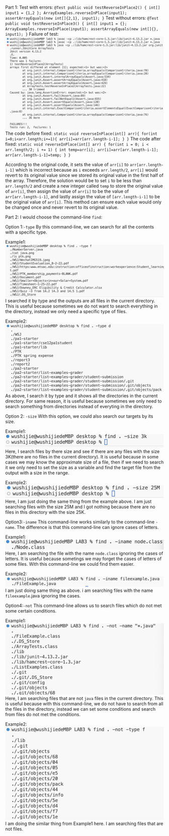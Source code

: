 Part 1:
Test with errors:
`@Test
public void testReverseInPlace2() {
     int[] input1 = {1,2 };
       ArrayExamples.reverseInPlace(input1);
    assertArrayEquals(new int[]{2,1}, input1);
	 }`
Test without errors:
`@Test
 public void testReverseInPlace3() {
     int[] input1 = {};
       ArrayExamples.reverseInPlace(input1);
    assertArrayEquals(new int[]{}, input1);
	}`
Failure of test:![Image](sym.png)
The code before fixed:
`static void reverseInPlace(int[] arr){
for(int i=0;i<arr.length;i+=1){
arr[i]=arr[arr.length-i-1];
}
}`
The code after fixed:
`static void reverseInPlace(int[] arr) {
    for(int i = 0; i < arr.length/2; i += 1) {
      int temp=arr[i];
      arr[i]=arr[arr.length-i-1];
      arr[arr.length-i-1]=temp;
  }
  }`

According to the original code, it sets the value of `arr[i]` to `arr[arr.length-i-1]` which is incorrect because as `i` exceeds `arr.length/2`, `arr[i]` would revert to its original value since we stored its original value in the first half of the array. Therefore, the solution would be to set `i` to be less than `arr.length/2` and create a new integer called `temp` to store the original value of `arr[i]`, then assign the value of `arr[i]` to be the value of `arr[arr.length-i-1]`, and lastly assign the value of `[arr.length-i-1]` to be the original value of `arr[i]`. This method can ensure each value would only be changed once and never revert to its original value.

Part 2:
I would choose the command-line `find`:

Option 1:`-type`
By this command-line, we can search for all the contents with a specific type.

Example1: 
![Image](typef.png)
I searched it by type and the outputs are all files in the current directory. This is useful because sometimes we do not want to search everything in the directory, instead we only need a specific type of files.

Example2:
![Image](typed.png)
As above, I search it by type and it shows all the directories in the current directory. For same reason, it is useful because sometimes we only need to search something from directories instead of everyting in the directory.

Option 2: `-size`
With this option, we could also search our targets by its size.

Example1:
![Image](size3k.png)
Here, I search files by there size and see if there are any files with the size 3K(there are no files in the current directory). It is useful because in some cases we may know the approximate size of a file, then if we need to search it we only need to set the size as a variable and find the target file from the output with a size in the range.

Example2:
![Image](size25m.png)
Here, I am just doing the same thing from the example above. I am just searching files with the size 25M and I got nothing because there are no files in this directory with the size 25K.

Option3:`-iname`
This command-line works similarly to the command-line `-name`. The difference is that this command-line can ignore cases of letters.

Example1:
![Image](iname1.png)
Here, I am searching the file with the name `node.class` ignoring the cases of letters. It is useful because sometings we may forget the cases of letters of some files. With this command-line we could find them easier.

Example2:
![Image](iname2.png)
I am just doing same thing as above. i am searching files with the name `fileexample`.java ignoring the cases.

Option4:`-not`
This command-line allows us to search files which do not met some certain conditions.

Example1:
![Image](notjava.png)
Here, I am searching files that are not `java` files in the current directory. This is useful because with this command-line, we do not have to search from all the files in the directory, instead we can set some conditions and search from files do not met the conditions.

Example2:
![Image](nottype.png)
I am doing the similar thing from Example1 here. I am searching files that are not files.
